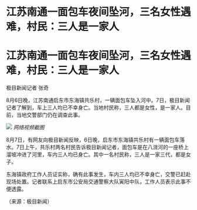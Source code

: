 # 江苏南通一面包车夜间坠河，三名女性遇难，村民：三人是一家人

# 江苏南通一面包车夜间坠河，三名女性遇难，村民：三人是一家人

极目新闻记者 张奇

8月6日晚，江苏南通启东市东海镇共乐村，一辆面包车坠入河中。7日，极目新闻记者了解到，车上三人均已不幸身亡。当地村民称，三人都是女性，是一家人。目前，当地交警部门仍在调查此事。

![](https://inews.gtimg.com/om_bt/OA3aOP77QDKJvsxrQWT23Mzk6dora5gXyE6VZm4BL_xqkAA/1000)
_网络视频截图_

8月7日，有网友向极目新闻反映，6日晚，启东市东海镇共乐村有一辆面包车落水。7日上午，共乐村两名村民告诉极目新闻记者，面包车是在八滧河的一座桥上溜坡冲进了河里，车内三人均已身亡。其中一名村民称，三人是一家三代，都是女子。

东海镇政府工作人员证实称，确有此事发生，车内三人均已不幸身亡，交警已赶赴现场处置。记者联系上启东市公安局交通警察大队寅阳中队，工作人员表示此事不便透露。

（来源：极目新闻）

